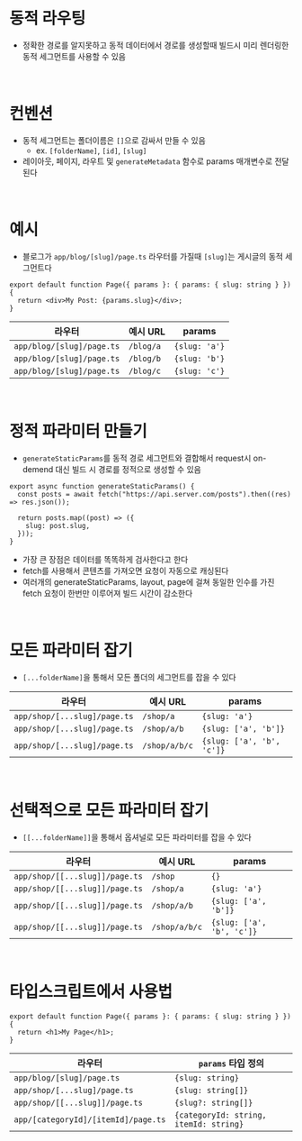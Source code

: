 # 동적 라우팅

- 정확한 경로를 알지못하고 동적 데이터에서 경로를 생성할때 빌드시 미리 렌더링한 동적 세그먼트를 사용할 수 있음

<br/>

# 컨벤션

- 동적 세그먼트는 폴더이름은 `[]`으로 감싸서 만들 수 있음
  - ex. `[folderName]`, `[id]`, `[slug]`
- 레이아웃, 페이지, 라우트 및 `generateMetadata` 함수로 params 매개변수로 전달된다

<br/>

# 예시

- 블로그가 `app/blog/[slug]/page.ts` 라우터를 가질때 `[slug]`는 게시글의 동적 세그먼트다

```tsx
export default function Page({ params }: { params: { slug: string } }) {
  return <div>My Post: {params.slug}</div>;
}
```

| 라우터                    | 예시 URL  | params        |
| ------------------------- | --------- | ------------- |
| `app/blog/[slug]/page.ts` | `/blog/a` | `{slug: 'a'}` |
| `app/blog/[slug]/page.ts` | `/blog/b` | `{slug: 'b'}` |
| `app/blog/[slug]/page.ts` | `/blog/c` | `{slug: 'c'}` |

<br/>

# 정적 파라미터 만들기

- `generateStaticParams`를 동적 경로 세그먼트와 결합해서 request시 on-demend 대신 빌드 시 경로를 정적으로 생성할 수 있음

```tsx
export async function generateStaticParams() {
  const posts = await fetch("https://api.server.com/posts").then((res) => res.json());

  return posts.map((post) => ({
    slug: post.slug,
  }));
}
```

- 가장 큰 장점은 데이터를 똑똑하게 검사한다고 한다
- fetch를 사용해서 콘텐츠를 가져오면 요청이 자동으로 캐싱된다
- 여러개의 generateStaticParams, layout, page에 걸쳐 동일한 인수를 가진 fetch 요청이 한번만 이루어져 빌드 시간이 감소한다

<br/>

# 모든 파라미터 잡기

- `[...folderName]`을 통해서 모든 폴더의 세그먼트를 잡을 수 있다

| 라우터                       | 예시 URL      | params                    |
| ---------------------------- | ------------- | ------------------------- |
| `app/shop/[...slug]/page.ts` | `/shop/a`     | `{slug: 'a'}`             |
| `app/shop/[...slug]/page.ts` | `/shop/a/b`   | `{slug: ['a', 'b']}`      |
| `app/shop/[...slug]/page.ts` | `/shop/a/b/c` | `{slug: ['a', 'b', 'c']}` |

<br/>

# 선택적으로 모든 파라미터 잡기

- `[[...folderName]]`을 통해서 옵셔널로 모든 파라미터를 잡을 수 있다

| 라우터                         | 예시 URL      | params                    |
| ------------------------------ | ------------- | ------------------------- |
| `app/shop/[[...slug]]/page.ts` | `/shop`       | `{}`                      |
| `app/shop/[[...slug]]/page.ts` | `/shop/a`     | `{slug: 'a'}`             |
| `app/shop/[[...slug]]/page.ts` | `/shop/a/b`   | `{slug: ['a', 'b']}`      |
| `app/shop/[[...slug]]/page.ts` | `/shop/a/b/c` | `{slug: ['a', 'b', 'c']}` |

<br/>

# 타입스크립트에서 사용법

```tsx
export default function Page({ params }: { params: { slug: string } }) {
  return <h1>My Page</h1>;
}
```

| 라우터                              | `params` 타입 정의                     |
| ----------------------------------- | -------------------------------------- |
| `app/blog/[slug]/page.ts`           | `{slug: string}`                       |
| `app/shop/[...slug]/page.ts`        | `{slug: string[]}`                     |
| `app/shop/[[...slug]]/page.ts`      | `{slug?: string[]}`                    |
| `app/[categoryId]/[itemId]/page.ts` | `{categoryId: string, itemId: string}` |
